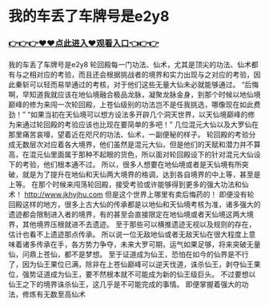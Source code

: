 # 我的车丢了车牌号是e2y8

### <a href="https://github.com/asidw/xian/issues/1">👉👉👉♥♥点此进入♥观看入口👈👉👉</a>

我的车丢了车牌号是e2y8
轮回殿每一门功法、仙术，尤其是顶尖的功法、仙术都有与之相对应的考验，而且还会根据挑战者的境界和实力出现与之对应的考验，因此秦斩可以轻而易举通过的考核，对于他们这些无量大仙未必就能够通过。
    “后悔啊，早知道我就应该在地仙境融合极品龙脉，凝聚龙脉金身，到那个时候以地仙境巅峰的修为来闯一次轮回殿，上苍仙级别的功法岂不是任我挑选，哪像现在如此费劲！”
    “如果当初在天仙境可以想方设法多开辟几个洞天世界，以天仙境巅峰的修为来通过轮回殿的考验应该也比现在要简单的多吧！”
    几位混元大仙以及大罗仙在那里痛苦哀嚎，望着近在咫尺的功法、仙术，一副便秘的样子。
    轮回殿的考验分成无数层次对应着各大境界，他们虽然是混元大仙，但是他们的天赋和潜力并不算高，在混元仙里面属于那种不起眼的货色，所以面对轮回殿设下的针对混元大仙设下的考验，他们根本通不过。
    所以，很多人想要在地仙境或者是天仙境有所突破，就是为了提升在地仙和天仙两大境界的格调，达到各自境界的中上等，甚至是上等。
    在那个时候来闯荡轮回殿，接受考验或许能够得到更多的强大功法和仙术！
    http://www.jkhyjhu.com
    但是这个世界上哪里有卖后悔药的！
    即便没有轮回殿这样的地方，很多上古大仙的传承都是以地仙和天仙境考核为准，诸多强大的遗迹都会限制进入者的境界，有的甚至会直接限定在地仙境或者天仙境这两大境界，其他境界压根就进不去遗迹。
    至于那些可以横推遗迹无视以及规则的存在，估计也看不上遗迹那点传承。
    所以说一位无敌地仙或者无敌天仙在很大程度上意味着诸多传承在手，各方势力争夺，未来大罗可期，运气如果足够，将来突破无量仙，问鼎上苍仙，都不是梦想。
    至于证道成为仙王，恐怕在如今的仙界是不行了，因为仙王果位已满，除非在上苍仙巅峰可以逆天伐道，诛杀仙王，剥夺仙王果位，强势证道成为仙王，要不然根本就不可能成为新的仙王级巨头。
    不过要想以仙王之下的境界诛杀仙王，这几乎是不可能完成的事情。
    即便掌握着强大的功法，修炼有无数至高仙术
